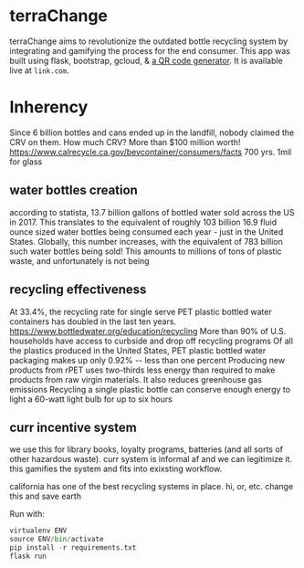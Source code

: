 # terraChange

terraChange aims to revolutionize the outdated bottle recycling system by integrating and gamifying the process for the end consumer. This app was built using flask, bootstrap, gcloud, & [a QR code generator](https://github.com/nayuki/QR-Code-generator). It is available live at `link.com`.


# Inherency

Since 6 billion bottles and cans ended up in the landfill, nobody claimed the CRV on them. How much CRV? More than $100 million worth! https://www.calrecycle.ca.gov/bevcontainer/consumers/facts
700 yrs. 1mil for glass

## water bottles creation

according to statista, 13.7 billion gallons of bottled water sold across the US in 2017. This translates to the equivalent of roughly 103 billion 16.9 fluid ounce sized water bottles being consumed each year - just in the United States. Globally, this number increases, with the equivalent of 783 billion such water bottles being sold! This amounts to millions of tons of plastic waste, and unfortunately is not being 

## recycling effectiveness
At 33.4%, the recycling rate for single serve PET plastic bottled water containers has doubled in the last ten years.
https://www.bottledwater.org/education/recycling
More than 90% of U.S. households have access to curbside and drop off recycling programs
Of all the plastics produced in the United States, PET plastic bottled water packaging makes up only 0.92% -- less than one percent
Producing new products from rPET uses two-thirds less energy than required to make products from raw virgin materials. It also reduces greenhouse gas emissions
Recycling a single plastic bottle can conserve enough energy to light a 60-watt light bulb for up to six hours

## curr incentive system
we use this for library books, loyalty programs, batteries (and all sorts of other hazardous waste). curr system is informal af and we can legitimize it. this gamifies the system and fits into exixsting workflow.  

california has one of the best recycling systems in place. hi, or, etc. change this and save earth

Run with:
```Python
virtualenv ENV
source ENV/bin/activate
pip install -r requirements.txt
flask run
```
